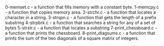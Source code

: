 0-memset.c - a function that fills memory with a constant byte.
1-memcpy.c - a function that copies memory area.
2-strchr.c - a function that locates a character in a string.
3-strspn.c - a function that gets the length of a prefix substring
4-strpbrk.c - a function that searches a string for any of a set of bytes
5-strstr.c - a function that locates a substring
7-print_chessboard.c - a function that prints the chessboard.
8-print_diagsums.c - a function that prints the sum of the two diagonals
of a square matrix of integers.
